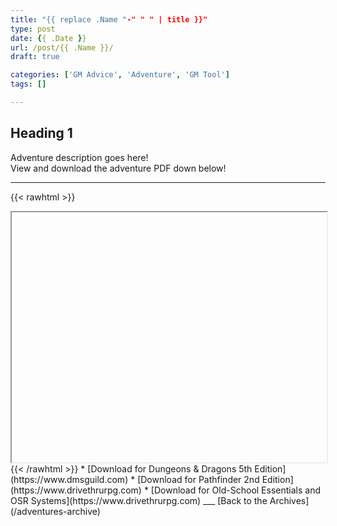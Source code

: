 ```yaml
---
title: "{{ replace .Name "-" " " | title }}"
type: post
date: {{ .Date }}
url: /post/{{ .Name }}/
draft: true

categories: ['GM Advice', 'Adventure', 'GM Tool']
tags: []

---
```

## Heading 1
Adventure description goes here! \
View and download the adventure PDF down below!
___

{{< rawhtml >}}
<iframe src="" width=100% height="400"></iframe>
{{< /rawhtml >}}
* [Download for Dungeons & Dragons 5th Edition](https://www.dmsguild.com)
* [Download for Pathfinder 2nd Edition](https://www.drivethrurpg.com)
* [Download for Old-School Essentials and OSR Systems](https://www.drivethrurpg.com)
___
[Back to the Archives](/adventures-archive)
